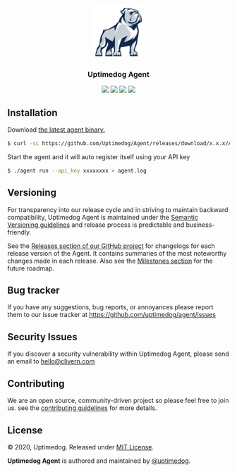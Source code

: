 <p align="center">
    <img alt="Agent Logo" src="/assets/logo.png" height="120" />
    <h3 align="center">Uptimedog Agent</h3>
    <p align="center">
        <a href="https://travis-ci.com/Uptimedog/Agent"><img src="https://travis-ci.com/Uptimedog/Agent.svg?branch=master"></a>
        <a href="https://github.com/Uptimedog/Agent/releases"><img src="https://img.shields.io/badge/Version-0.0.3-red.svg"></a>
        <a href="https://goreportcard.com/report/github.com/Uptimedog/Agent"><img src="https://goreportcard.com/badge/github.com/Uptimedog/Agent?v=0.0.1"></a>
        <a href="https://github.com/Uptimedog/Agent/blob/master/LICENSE"><img src="https://img.shields.io/badge/LICENSE-MIT-orange.svg"></a>
    </p>
</p>


## Installation

Download [the latest agent binary.](https://github.com/Uptimedog/Agent/releases)

```zsh
$ curl -sL https://github.com/Uptimedog/Agent/releases/download/x.x.x/Agent_x.x.x_OS.tar.gz | tar xz
```

Start the agent and it will auto register itself using your API key

```zsh
$ ./agent run --api_key xxxxxxxx > agent.log
```


## Versioning

For transparency into our release cycle and in striving to maintain backward compatibility, Uptimedog Agent is maintained under the [Semantic Versioning guidelines](https://semver.org/) and release process is predictable and business-friendly.

See the [Releases section of our GitHub project](https://github.com/uptimedog/agent/releases) for changelogs for each release version of the Agent. It contains summaries of the most noteworthy changes made in each release. Also see the [Milestones section](https://github.com/uptimedog/agent/milestones) for the future roadmap.


## Bug tracker

If you have any suggestions, bug reports, or annoyances please report them to our issue tracker at https://github.com/uptimedog/agent/issues


## Security Issues

If you discover a security vulnerability within Uptimedog Agent, please send an email to [hello@clivern.com](mailto:hello@clivern.com)


## Contributing

We are an open source, community-driven project so please feel free to join us. see the [contributing guidelines](CONTRIBUTING.md) for more details.


## License

© 2020, Uptimedog. Released under [MIT License](https://opensource.org/licenses/mit-license.php).

**Uptimedog Agent** is authored and maintained by [@uptimedog](https://github.com/uptimedog).
